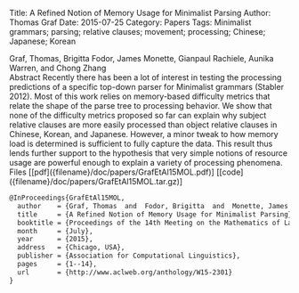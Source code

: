 Title: A Refined Notion of Memory Usage for Minimalist Parsing
Author: Thomas Graf
Date: 2015-07-25
Category: Papers
Tags: Minimalist grammars; parsing; relative clauses; movement; processing; Chinese; Japanese; Korean

<div markdown class="authors">
Graf, Thomas, Brigitta Fodor, James Monette, Gianpaul Rachiele, Aunika Warren, and Chong Zhang
</div>

<div markdown class="abstract">
<span id="abstract-title">Abstract</span>
Recently there has been a lot of interest in testing the processing predictions of a specific top-down parser for Minimalist grammars (Stabler 2012).
Most of this work relies on memory-based difficulty metrics that relate the shape of the parse tree to processing behavior.
We show that none of the difficulty metrics proposed so far can explain why subject relative clauses are more easily processed than object relative clauses in Chinese, Korean, and Japanese.
However, a minor tweak to how memory load is determined is sufficient to fully capture the data.
This result thus lends further support to the hypothesis that very simple notions of resource usage are powerful enough to explain a variety of processing phenomena.
</div>

<div markdown class="files">
<span id="files-title">Files</span>
[[pdf]({filename}/doc/papers/GrafEtAl15MOL.pdf)]
[[code]({filename}/doc/papers/GrafEtAl15MOL.tar.gz)]
</div>

~~~latex
@InProceedings{GrafEtAl15MOL,
  author    = {Graf, Thomas  and  Fodor, Brigitta  and  Monette, James  and  Rachiele, Gianpaul  and  Warren, Aunika  and  Zhang, Chong},
  title     = {A Refined Notion of Memory Usage for Minimalist Parsing},
  booktitle = {Proceedings of the 14th Meeting on the Mathematics of Language (MoL 2015)},
  month     = {July},
  year      = {2015},
  address   = {Chicago, USA},
  publisher = {Association for Computational Linguistics},
  pages     = {1--14},
  url       = {http://www.aclweb.org/anthology/W15-2301}
}
~~~
